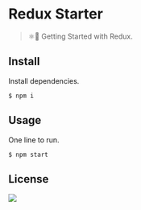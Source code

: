 # Redux Starter

> ⚛️💉 Getting Started with Redux.

## Install

Install dependencies.
```
$ npm i
```

## Usage

One line to run.
```
$ npm start
```

## License

![](https://img.shields.io/github/license/cuongw/redux-starter.svg?style=flat-square)
